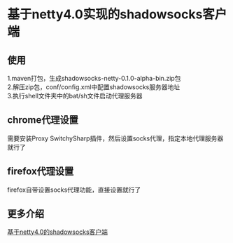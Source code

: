 基于netty4.0实现的shadowsocks客户端
====

使用
---
1.maven打包，生成shadowsocks-netty-0.1.0-alpha-bin.zip包<br>
2.解压zip包，conf/config.xml中配置shadowsocks服务器地址<br>
3.执行shell文件夹中的bat/sh文件启动代理服务器<br>

chrome代理设置
---
需要安装Proxy SwitchySharp插件，然后设置socks代理，指定本地代理服务器就行了

firefox代理设置
---
firefox自带设置socks代理功能，直接设置就行了

更多介绍
---
[基于netty4.0的shadowsocks客户端](http://my.oschina.net/OutOfMemory/blog/744475)